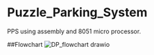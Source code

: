 # Puzzle_Parking_System
PPS using assembly and 8051 micro processor. 

##Flowchart
![DP_flowchart drawio](https://github.com/user-attachments/assets/8e477353-329d-4507-9d5d-83205508dedb)
